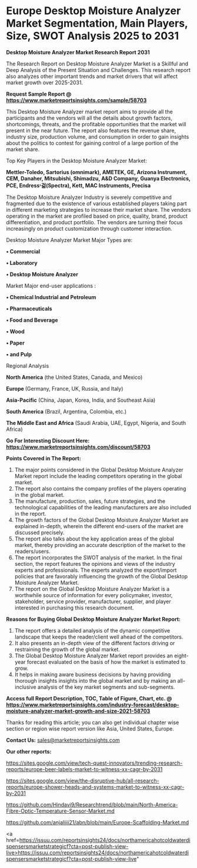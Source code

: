  # Europe Desktop Moisture Analyzer Market Segmentation, Main Players, Size, SWOT Analysis 2025 to 2031

<strong>Desktop Moisture Analyzer Market Research Report 2031</strong>

The Research Report on Desktop Moisture Analyzer Market is a Skillful and Deep Analysis of the Present Situation and Challenges. This research report also analyzes other important trends and market drivers that will affect market growth over 2025-2031.

<strong>Request Sample Report @ <a href=https://www.marketreportsinsights.com/sample/58703>https://www.marketreportsinsights.com/sample/58703</a></strong>

This Desktop Moisture Analyzer market report aims to provide all the participants and the vendors will all the details about growth factors, shortcomings, threats, and the profitable opportunities that the market will present in the near future. The report also features the revenue share, industry size, production volume, and consumption in order to gain insights about the politics to contest for gaining control of a large portion of the market share.

Top Key Players in the Desktop Moisture Analyzer Market:

<strong>Mettler-Toledo, Sartorius (omnimark), AMETEK, GE, Arizona Instrument, CEM, Danaher, Mitsubishi, Shimadzu, A&D Company, Guanya Electronics, PCE, Endressᶫ걺(Spectra), Kett, MAC Instruments, Precisa</strong>

The Desktop Moisture Analyzer Industry is severely competitive and fragmented due to the existence of various established players taking part in different marketing strategies to increase their market share. The vendors operating in the market are profiled based on price, quality, brand, product differentiation, and product portfolio. The vendors are turning their focus increasingly on product customization through customer interaction.

Desktop Moisture Analyzer Market Major Types are:

<strong>• Commercial

• Laboratory

• Desktop Moisture Analyzer</strong>

Market Major end-user applications :

<strong>• Chemical Industrial and Petroleum

• Pharmaceuticals

• Food and Beverage

• Wood

• Paper

• and Pulp</strong>

Regional Analysis

</u><strong><b>North America</b></strong> (the United States, Canada, and Mexico)

<strong><b>Europe </b></strong>(Germany, France, UK, Russia, and Italy)

<strong><b>Asia-Pacific</b></strong> (China, Japan, Korea, India, and Southeast Asia)

<strong><b>South America</b></strong> (Brazil, Argentina, Colombia, etc.)

<strong><b>The Middle East and Africa</b></strong> (Saudi Arabia, UAE, Egypt, Nigeria, and South Africa)

<strong>Go For Interesting Discount Here: <a href=https://www.marketreportsinsights.com/discount/58703>https://www.marketreportsinsights.com/discount/58703</a></strong>

<strong>Points Covered in The Report:</strong>
<ol>
  <li>The major points considered in the Global Desktop Moisture Analyzer Market report include the leading competitors operating in the global market.</li>
  <li>The report also contains the company profiles of the players operating in the global market.</li>
  <li>The manufacture, production, sales, future strategies, and the technological capabilities of the leading manufacturers are also included in the report.</li>
  <li>The growth factors of the Global Desktop Moisture Analyzer Market are explained in-depth, wherein the different end-users of the market are discussed precisely.</li>
  <li>The report also talks about the key application areas of the global market, thereby providing an accurate description of the market to the readers/users.</li>
  <li>The report incorporates the SWOT analysis of the market. In the final section, the report features the opinions and views of the industry experts and professionals. The experts analyzed the export/import policies that are favorably influencing the growth of the Global Desktop Moisture Analyzer Market.</li>
  <li>The report on the Global Desktop Moisture Analyzer Market is a worthwhile source of information for every policymaker, investor, stakeholder, service provider, manufacturer, supplier, and player interested in purchasing this research document.</li>
</ol>
<strong>Reasons for Buying Global Desktop Moisture Analyzer Market Report:</strong>

<ol>
  <li>The report offers a detailed analysis of the dynamic competitive landscape that keeps the reader/client well ahead of the competitors.</li>
  <li>It also presents an in-depth view of the different factors driving or restraining the growth of the global market.</li>
  <li>The Global Desktop Moisture Analyzer Market report provides an eight-year forecast evaluated on the basis of how the market is estimated to grow.</li>
  <li>It helps in making aware business decisions by having providing thorough insights insights into the global market and by making an all-inclusive analysis of the key market segments and sub-segments.</li>
</ol>
<strong>Access full Report Description, TOC, Table of Figure, Chart, etc. @ <a href=https://www.marketreportsinsights.com/industry-forecast/desktop-moisture-analyzer-market-growth-and-size-2021-58703>https://www.marketreportsinsights.com/industry-forecast/desktop-moisture-analyzer-market-growth-and-size-2021-58703</a></strong>


Thanks for reading this article; you can also get individual chapter wise section or region wise report version like Asia, United States, Europe.

<strong>Contact Us:</strong>
sales@marketreportsinsights.com

<strong>Our other reports:</strong>

<a href=https://sites.google.com/view/tech-quest-innovators/trending-research-reports/europe-beer-labels-market-to-witness-xx-cagr-by-2031>https://sites.google.com/view/tech-quest-innovators/trending-research-reports/europe-beer-labels-market-to-witness-xx-cagr-by-2031</a>

<a href=https://sites.google.com/view/the-disruptive-hub/all-research-reports/europe-shower-heads-and-systems-market-to-witness-xx-cagr-by-2031>https://sites.google.com/view/the-disruptive-hub/all-research-reports/europe-shower-heads-and-systems-market-to-witness-xx-cagr-by-2031</a>

<a href=https://github.com/Hindavi9/Researchtrend/blob/main/North-America-Fibre-Optic-Temperature-Sensor-Market.md>https://github.com/Hindavi9/Researchtrend/blob/main/North-America-Fibre-Optic-Temperature-Sensor-Market.md</a>

<a href=https://github.com/anjaliiii21/abn/blob/main/Europe-Scaffolding-Market.md>https://github.com/anjaliiii21/abn/blob/main/Europe-Scaffolding-Market.md</a>

<a href=https://issuu.com/reportsinsights24/docs/northamericahotcoldwaterdispensersmarketstrategicf?cta=post-publish-view-live>https://issuu.com/reportsinsights24/docs/northamericahotcoldwaterdispensersmarketstrategicf?cta=post-publish-view-live</a>"
